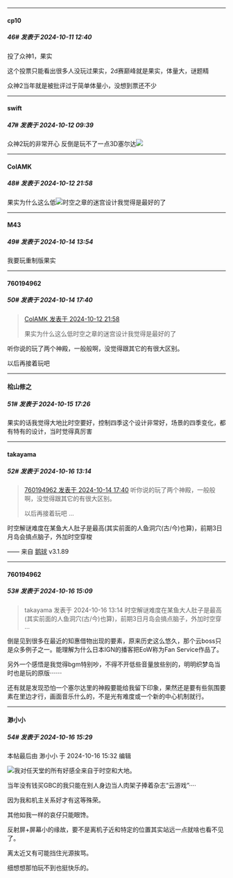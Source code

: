 ﻿
*****

####  cp10  
##### 46#       发表于 2024-10-11 12:40

投了众神1，果实

这个投票只能看出很多人没玩过果实，2d赛巅峰就是果实，体量大，谜题精

众神2当年就是被批评过于简单体量小，没想到票还不少


*****

####  swift  
##### 47#       发表于 2024-10-12 09:39

众神2玩的非常开心 反倒是玩不了一点3D塞尔达<img src="https://static.saraba1st.com/image/smiley/face2017/001.png" referrerpolicy="no-referrer">


*****

####  ColAMK  
##### 48#       发表于 2024-10-12 21:58

果实为什么这么低<img src="https://static.saraba1st.com/image/smiley/face2017/068.png" referrerpolicy="no-referrer">时空之章的迷宫设计我觉得是最好的了


*****

####  M43  
##### 49#       发表于 2024-10-14 13:54

我要玩重制版果实


*****

####  760194962  
##### 50#       发表于 2024-10-14 17:40

<blockquote><a href="httphttps://bbs.saraba1st.com/2b/forum.php?mod=redirect&amp;goto=findpost&amp;pid=66436949&amp;ptid=2156929" target="_blank">ColAMK 发表于 2024-10-12 21:58</a>

果实为什么这么低时空之章的迷宫设计我觉得是最好的了</blockquote>
听你说的玩了两个神殿，一般般啊，没觉得跟其它的有很大区别。

以后再接着玩吧


*****

####  桧山修之  
##### 51#       发表于 2024-10-15 17:26

果实的话我觉得大地比时空要好，控制四季这个设计非常好，场景的四季变化，都有特有的设计，当时觉得真厉害


*****

####  takayama  
##### 52#       发表于 2024-10-16 13:14

<blockquote><a href="httphttps://bbs.saraba1st.com/2b/forum.php?mod=redirect&amp;goto=findpost&amp;pid=66449879&amp;ptid=2156929" target="_blank">760194962 发表于 2024-10-14 17:40</a>
听你说的玩了两个神殿，一般般啊，没觉得跟其它的有很大区别。

以后再接着玩吧 ...</blockquote>
时空解谜难度在某鱼大人肚子是最高(其实前面的人鱼洞穴(古/今)也算)，前期3日月岛会搞点脑子，外加时空穿梭

—— 来自 [鹅球](https://www.pgyer.com/GcUxKd4w) v3.1.89


*****

####  760194962  
##### 53#       发表于 2024-10-16 15:09

<blockquote>takayama 发表于 2024-10-16 13:14
时空解谜难度在某鱼大人肚子是最高(其实前面的人鱼洞穴(古/今)也算)，前期3日月岛会搞点脑子，外加时空穿 ...</blockquote>
倒是见到很多在最近的知惠借物出现的要素，原来历史这么悠久，那个云boss只是众多例子之一。能理解为什么日本IGN的播客把EoW称为Fan Service作品了。

另外一个感悟是我觉得bgm特别吵，不得不开低些音量放些别的，明明织梦岛当时也是玩的原版⋯⋯

还有就是发现恐怕一个塞尔达里的神殿要能给我留下印象，果然还是要有些氛围要素在里边才行，画面音乐什么的，不是光有难度或一个新的中心机制就行。


*****

####  渺小小  
##### 54#       发表于 2024-10-16 15:29

 本帖最后由 渺小小 于 2024-10-16 15:32 编辑 

<img src="https://static.saraba1st.com/image/smiley/face2017/029.png" referrerpolicy="no-referrer">我对任天堂的所有好感全来自于时空和大地。

当年没有钱买GBC的我只能在别人身边当人肉架子捧着杂志“云游戏”····

因为我和机主关系好才有这等殊荣。

其他如我一样的哀仔只能眼馋。

反射屏+屏幕小的缘故，要不是离机子近和特定的位置其实站远一点就啥也看不见了。

离太近又有可能挡住光源挨骂。

细想想那怕玩不到也挺快乐的。

